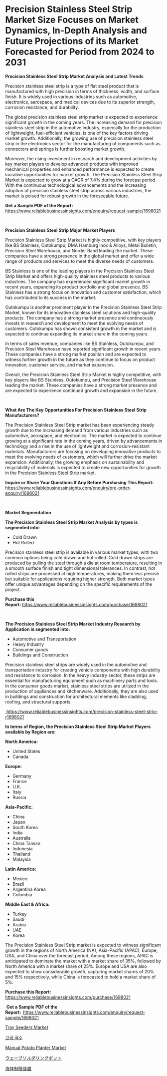 <p><h1>Precision Stainless Steel Strip Market Size Focuses on Market Dynamics, In-Depth Analysis and Future Projections of its Market Forecasted for Period from 2024 to 2031</h1></p><p><strong>Precision Stainless Steel Strip Market Analysis and Latest Trends</strong></p>
<p><p>Precision stainless steel strip is a type of flat steel product that is manufactured with high precision in terms of thickness, width, and surface finish. It is widely used in various industries such as automotive, electronics, aerospace, and medical devices due to its superior strength, corrosion resistance, and durability.</p><p>The global precision stainless steel strip market is expected to experience significant growth in the coming years. The increasing demand for precision stainless steel strip in the automotive industry, especially for the production of lightweight, fuel-efficient vehicles, is one of the key factors driving market growth. Additionally, the growing use of precision stainless steel strip in the electronics sector for the manufacturing of components such as connectors and springs is further boosting market growth.</p><p>Moreover, the rising investment in research and development activities by key market players to develop advanced products with improved mechanical properties and enhanced performance is expected to create lucrative opportunities for market growth. The Precision Stainless Steel Strip Market is expected to grow at a CAGR of 7.4% during the forecast period. With the continuous technological advancements and the increasing adoption of precision stainless steel strip across various industries, the market is poised for robust growth in the foreseeable future.</p></p>
<p><strong>Get a Sample PDF of the Report:&nbsp;</strong> <a href="https://www.reliablebusinessinsights.com/enquiry/request-sample/1698021">https://www.reliablebusinessinsights.com/enquiry/request-sample/1698021</a></p>
<p>&nbsp;</p>
<p><strong>Precision Stainless Steel Strip Major Market Players</strong></p>
<p><p>Precision Stainless Steel Strip Market is highly competitive, with key players like BS Stainless, Outokumpu, DMA Hamburg Inox & Alloys, Metal Bulletin, Precision Steel Warehouse, and Norder Band leading the market. These companies have a strong presence in the global market and offer a wide range of products and services to meet the diverse needs of customers.</p><p>BS Stainless is one of the leading players in the Precision Stainless Steel Strip Market and offers high-quality stainless steel products to various industries. The company has experienced significant market growth in recent years, expanding its product portfolio and global presence. BS Stainless has a strong focus on innovation and customer satisfaction, which has contributed to its success in the market.</p><p>Outokumpu is another prominent player in the Precision Stainless Steel Strip Market, known for its innovative stainless steel solutions and high-quality products. The company has a strong market presence and continuously invests in research and development to meet the evolving needs of customers. Outokumpu has shown consistent growth in the market and is expected to continue expanding its market share in the coming years.</p><p>In terms of sales revenue, companies like BS Stainless, Outokumpu, and Precision Steel Warehouse have reported significant growth in recent years. These companies have a strong market position and are expected to witness further growth in the future as they continue to focus on product innovation, customer service, and market expansion.</p><p>Overall, the Precision Stainless Steel Strip Market is highly competitive, with key players like BS Stainless, Outokumpu, and Precision Steel Warehouse leading the market. These companies have a strong market presence and are expected to experience continued growth and expansion in the future.</p></p>
<p>&nbsp;</p>
<p><strong>What Are The Key Opportunities For Precision Stainless Steel Strip Manufacturers?</strong></p>
<p><p>The Precision Stainless Steel Strip market has been experiencing steady growth due to the increasing demand from various industries such as automotive, aerospace, and electronics. The market is expected to continue growing at a significant rate in the coming years, driven by advancements in technology and a rise in the use of lightweight and corrosion-resistant materials. Manufacturers are focusing on developing innovative products to meet the evolving needs of customers, which will further drive the market expansion. Additionally, the growing emphasis on sustainability and recyclability of materials is expected to create new opportunities for growth in the Precision Stainless Steel Strip market.</p></p>
<p><strong>Inquire or Share Your Questions If Any Before Purchasing This Report:</strong> <a href="https://www.reliablebusinessinsights.com/enquiry/pre-order-enquiry/1698021">https://www.reliablebusinessinsights.com/enquiry/pre-order-enquiry/1698021</a></p>
<p>&nbsp;</p>
<p><strong>Market Segmentation</strong></p>
<p><strong>The Precision Stainless Steel Strip Market Analysis by types is segmented into:</strong></p>
<p><ul><li>Cold Drawn</li><li>Hot Rolled</li></ul></p>
<p><p>Precision stainless steel strip is available in various market types, with two common options being cold drawn and hot rolled. Cold drawn strips are produced by pulling the steel through a die at room temperature, resulting in a smooth surface finish and tight dimensional tolerances. In contrast, hot rolled strips are processed at high temperatures, making them less precise but suitable for applications requiring higher strength. Both market types offer unique advantages depending on the specific requirements of the project.</p></p>
<p><strong>Purchase this Report:&nbsp;</strong><a href="https://www.reliablebusinessinsights.com/purchase/1698021">https://www.reliablebusinessinsights.com/purchase/1698021</a></p>
<p>&nbsp;</p>
<p><strong>The Precision Stainless Steel Strip Market Industry Research by Application is segmented into:</strong></p>
<p><ul><li>Automotive and Transportation</li><li>Heavy Industry</li><li>Consumer goods</li><li>Buildings and Construction</li></ul></p>
<p><p>Precision stainless steel strips are widely used in the automotive and transportation industry for creating vehicle components with high durability and resistance to corrosion. In the heavy industry sector, these strips are essential for manufacturing equipment such as machinery parts and tools. In the consumer goods market, stainless steel strips are utilized in the production of appliances and kitchenware. Additionally, they are also used in buildings and construction for architectural elements like cladding, roofing, and structural supports.</p></p>
<p><a href="https://www.reliablebusinessinsights.com/precision-stainless-steel-strip-r1698021">&nbsp;https://www.reliablebusinessinsights.com/precision-stainless-steel-strip-r1698021</a></p>
<p><strong>In terms of Region, the Precision Stainless Steel Strip Market Players available by Region are:</strong></p>
<p>
    <p> <strong> North America: </strong>
        <ul>
            <li>United States</li>
            <li>Canada</li>
        </ul>
        </p> 
    <p> <strong> Europe: </strong>
        <ul>
            <li>Germany</li>
            <li>France</li>
            <li>U.K.</li>
            <li>Italy</li>
            <li>Russia</li>
        </ul>
        </p> 
    <p> <strong> Asia-Pacific: </strong>
        <ul>
            <li>China</li>
            <li>Japan</li>
            <li>South Korea</li>
            <li>India</li>
            <li>Australia</li>
            <li>China Taiwan</li>
            <li>Indonesia</li>
            <li>Thailand</li>
            <li>Malaysia</li>
        </ul>
        </p> 
    <p> <strong> Latin America: </strong>
        <ul>
            <li>Mexico</li>
            <li>Brazil</li>
            <li>Argentina Korea</li>
            <li>Colombia</li>
        </ul>
        </p> 
    <p> <strong> Middle East & Africa: </strong>
        <ul>
            <li>Turkey</li>
            <li>Saudi</li>
            <li>Arabia</li>
            <li>UAE</li>
            <li>Korea</li>
        </ul>
    </p>
    </p>
<p><p>The Precision Stainless Steel Strip market is expected to witness significant growth in the regions of North America (NA), Asia-Pacific (APAC), Europe, USA, and China over the forecast period. Among these regions, APAC is anticipated to dominate the market with a market share of 35%, followed by North America with a market share of 25%. Europe and USA are also expected to show considerable growth, capturing market shares of 20% and 15% respectively, while China is forecasted to hold a market share of 5%.</p></p>
<p><strong>Purchase this Report: </strong><a href="https://www.reliablebusinessinsights.com/purchase/1698021">https://www.reliablebusinessinsights.com/purchase/1698021</a></p>
<p>&nbsp;<strong>Get a Sample PDF of the Report:&nbsp;&nbsp;</strong><a href="https://www.reliablebusinessinsights.com/enquiry/request-sample/1698021">https://www.reliablebusinessinsights.com/enquiry/request-sample/1698021</a></p>
<p><strong></strong></p>
<p><p><a href="https://github.com/singletonthaxterkelliehr2df/Market-Research-Report-List-2/blob/main/tray-seeders-market.md">Tray Seeders Market</a></p><p><a href="https://github.com/khairinauzunul/Market-Research-Report-List-1/blob/main/461728894009.md">고급 국수</a></p><p><a href="https://github.com/kufem1/Market-Research-Report-List-3/blob/main/manual-potato-planter-market.md">Manual Potato Planter Market</a></p><p><a href="https://github.com/RandallRunte2023/Market-Research-Report-List-1/blob/main/6987080100464.md">ウェーブソルダリングポット</a></p><p><a href="https://github.com/GiovaniLeannon/Market-Research-Report-List-1/blob/main/9792640100465.md">液体制限装置</a></p></p>